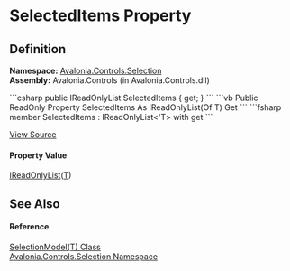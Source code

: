 # SelectedItems Property




## Definition
**Namespace:** <a href="N_Avalonia_Controls_Selection">Avalonia.Controls.Selection</a>  
**Assembly:** Avalonia.Controls (in Avalonia.Controls.dll)

<Tabs groupId="api-code-preview">
<TabItem value="csharp" label="C#">
```csharp
public IReadOnlyList<T> SelectedItems { get; }
```
</TabItem>
<TabItem value="vb" label="VB">
```vb
Public ReadOnly Property SelectedItems As IReadOnlyList(Of T)
	Get
```
</TabItem>
<TabItem value="fsharp" label="F#">
```fsharp
member SelectedItems : IReadOnlyList<'T> with get
```
</TabItem>
</Tabs>



<a href="https://github.com/AvaloniaUI/Avalonia/tree/master/src/Avalonia.Controls/Selection/SelectionModel.cs#L125" title="View the source code">View Source</a>



#### Property Value
<a href="https://learn.microsoft.com/dotnet/api/system.collections.generic.ireadonlylist-1" target="_blank" rel="noopener noreferrer">IReadOnlyList</a>(<a href="T_Avalonia_Controls_Selection_SelectionModel_1">T</a>)

## See Also


#### Reference
<a href="T_Avalonia_Controls_Selection_SelectionModel_1">SelectionModel(T) Class</a>  
<a href="N_Avalonia_Controls_Selection">Avalonia.Controls.Selection Namespace</a>  

